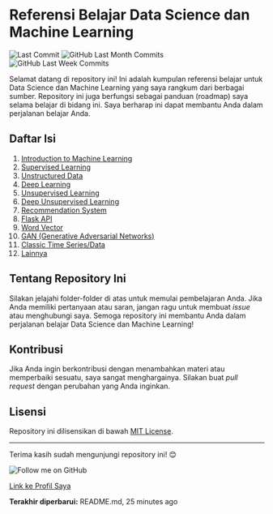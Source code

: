 # Referensi Belajar Data Science dan Machine Learning

![Last Commit](https://img.shields.io/github/last-commit/mhyubr/Data_Science_and_Machine_Learning_Roadmap_2.0)
![GitHub Last Month Commits](https://img.shields.io/github/commit-activity/m/mhyubr/Data_Science_and_Machine_Learning_Roadmap_2.0)
![GitHub Last Week Commits](https://img.shields.io/github/commit-activity/w/mhyubr/Data_Science_and_Machine_Learning_Roadmap_2.0)

Selamat datang di repository ini! Ini adalah kumpulan referensi belajar untuk Data Science dan Machine Learning yang saya rangkum dari berbagai sumber. Repository ini juga berfungsi sebagai panduan (roadmap) saya selama belajar di bidang ini. Saya berharap ini dapat membantu Anda dalam perjalanan belajar Anda.

## Daftar Isi

1. [Introduction to Machine Learning](https://github.com/mhyubr/Data_Science_and_Machine_Learning_Roadmap_2.0/tree/main/01%20-%20Introduction%20to%20Machine%20Learning)
2. [Supervised Learning](#supervised-learning)
3. [Unstructured Data](#unstructured-data)
4. [Deep Learning](#deep-learning)
5. [Unsupervised Learning](#unsupervised-learning)
6. [Deep Unsupervised Learning](#deep-unsupervised-learning)
7. [Recommendation System](#recommendation-system)
8. [Flask API](#flask-api)
9. [Word Vector](#word-vector)
10. [GAN (Generative Adversarial Networks)](#gan-generative-adversarial-networks)
11. [Classic Time Series/Data](#classic-time-seriesdata)
99. [Lainnya](#lainnya)

## Tentang Repository Ini

Silakan jelajahi folder-folder di atas untuk memulai pembelajaran Anda. Jika Anda memiliki pertanyaan atau saran, jangan ragu untuk membuat *issue* atau menghubungi saya. Semoga repository ini membantu Anda dalam perjalanan belajar Data Science dan Machine Learning!

## Kontribusi

Jika Anda ingin berkontribusi dengan menambahkan materi atau memperbaiki sesuatu, saya sangat menghargainya. Silakan buat *pull request* dengan perubahan yang Anda inginkan.

## Lisensi

Repository ini dilisensikan di bawah [MIT License](LICENSE).

---

Terima kasih sudah mengunjungi repository ini! 😊

![Follow me on GitHub](https://img.shields.io/github/followers/username?style=social)

[Link ke Profil Saya](https://github.com/username)

**Terakhir diperbarui:** README.md, 25 minutes ago
